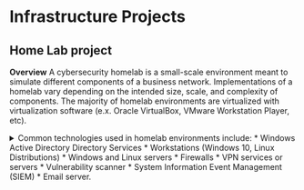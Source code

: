 # Infrastructure Projects
## Home Lab project
**Overview**
A cybersecurity homelab is a small-scale environment meant to simulate different components of a business network. Implementations of a homelab vary depending on the intended size, scale, and complexity of components. The majority of homelab environments are virtualized with virtualization software (e.x. Oracle VirtualBox, VMware Workstation Player, etc).

<details>
#0969DA
**Instructions**
Research and plan a cybersecurity homelab build for 2 users - 1 Admin rights and Group Admin for support/client role and they will have the following rights and permissions:
<summary>
Common technologies used in homelab environments include:
* Windows Active Directory Directory Services
* Workstations (Windows 10, Linux Distributions)
* Windows and Linux servers
* Firewalls
* VPN services or servers
* Vulnerability scanner
* System Information Event Management (SIEM)
* Email server.</summary>
</details>

